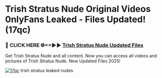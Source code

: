 # Trish Stratus Nude Original Videos 0nlyFans Leaked - Files Updated! (17qc)

<h3>🔴 CLICK HERE 🌐==►► <a href="https://tinyurl.com/yrmya6cz" rel="nofollow">Trish Stratus Nude Updated Files</a></h3>

Get Trish Stratus Nude and all content. Now you can access all videos and pictures of Trish Stratus Nude. New Updated Files 2025!

[![17qc](https://i.imgur.com/FMdXYCs.gif)](https://tinyurl.com/yrmya6cz)
trish stratus leaked nudes